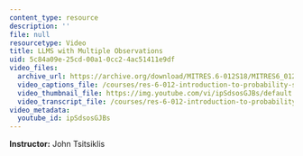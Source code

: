 ```yaml
---
content_type: resource
description: ''
file: null
resourcetype: Video
title: LLMS with Multiple Observations
uid: 5c84a09e-25cd-00a1-0cc2-4ac51411e9df
video_files:
  archive_url: https://archive.org/download/MITRES.6-012S18/MITRES6_012S18_L17-07_300k.mp4
  video_captions_file: /courses/res-6-012-introduction-to-probability-spring-2018/95457f696ce75f6f8426816783280991_ipSdsosGJBs.vtt
  video_thumbnail_file: https://img.youtube.com/vi/ipSdsosGJBs/default.jpg
  video_transcript_file: /courses/res-6-012-introduction-to-probability-spring-2018/d93cd92fb72fd0d877bc1715719a9ed3_ipSdsosGJBs.pdf
video_metadata:
  youtube_id: ipSdsosGJBs
---
```


**Instructor:** John Tsitsiklis